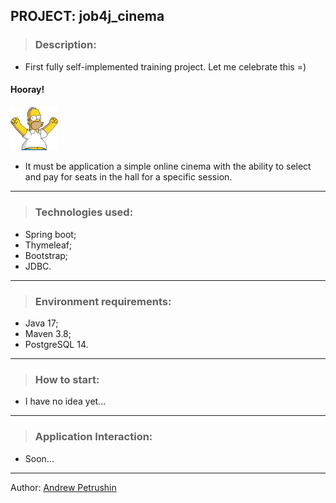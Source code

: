 ## PROJECT: job4j_cinema

>### Description:
  - First fully self-implemented training project. 
Let me celebrate this =)
#### **Hooray!**
<img src="src/main/resources/images/Uray.jpg" width="77"> 

  - It must be application a simple online cinema with the ability to select and pay for seats in the hall for a specific session.
________________________________________________________________________
>### Technologies used:
  - Spring boot;
  - Thymeleaf;
  - Bootstrap;
  - JDBC.
________________________________________________________________________
>### Environment requirements:
  - Java 17;
  - Maven 3.8;
  - PostgreSQL 14.
________________________________________________________________________
>### How to start:
  - I have no idea yet...
________________________________________________________________________
>### Application Interaction:
- Soon...
________________________________________________________________________

Author: <a href="https://github.com/Futsey" title="Andrew Petrushin">Andrew Petrushin</a>